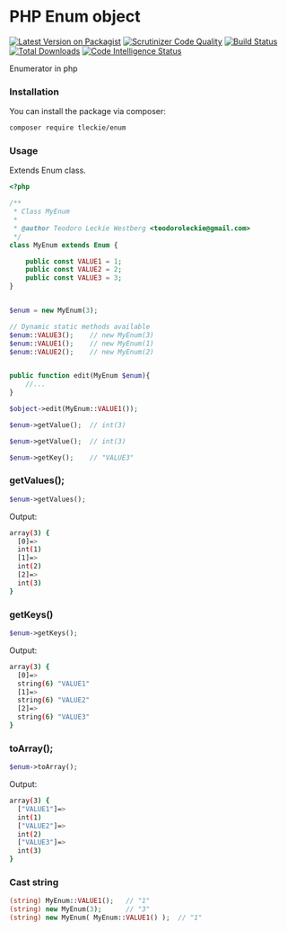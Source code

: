 # PHP Enum object

[![Latest Version on Packagist](https://img.shields.io/packagist/v/tleckie/enum.svg?style=flat-square)](https://packagist.org/packages/tleckie/enum)
[![Scrutinizer Code Quality](https://scrutinizer-ci.com/g/teodoroleckie/enum/badges/quality-score.png?b=main)](https://scrutinizer-ci.com/g/teodoroleckie/enum/?branch=main)
[![Build Status](https://scrutinizer-ci.com/g/teodoroleckie/enum/badges/build.png?b=main)](https://scrutinizer-ci.com/g/teodoroleckie/enum/build-status/main)
[![Total Downloads](https://img.shields.io/packagist/dt/tleckie/enum.svg?style=flat-square)](https://packagist.org/packages/tleckie/enum)
[![Code Intelligence Status](https://scrutinizer-ci.com/g/teodoroleckie/enum/badges/code-intelligence.svg?b=main)](https://scrutinizer-ci.com/code-intelligence)

Enumerator in php

### Installation

You can install the package via composer:

```bash
composer require tleckie/enum
```

### Usage

Extends Enum class.

```php
<?php

/**
 * Class MyEnum
 *
 * @author Teodoro Leckie Westberg <teodoroleckie@gmail.com>
 */
class MyEnum extends Enum {

    public const VALUE1 = 1;
    public const VALUE2 = 2;
    public const VALUE3 = 3;
}


$enum = new MyEnum(3);

// Dynamic static methods available
$enum::VALUE3();    // new MyEnum(3)
$enum::VALUE1();    // new MyEnum(1)
$enum::VALUE2();    // new MyEnum(2)
```

```php

public function edit(MyEnum $enum){
    //...
}

$object->edit(MyEnum::VALUE1());
```

```php
$enum->getValue();  // int(3)
```
```php
$enum->getValue();  // int(3)
```
```php
$enum->getKey();    // "VALUE3"
```

### getValues();
```php
$enum->getValues();
```
Output:
```bash
array(3) {
  [0]=>
  int(1)
  [1]=>
  int(2)
  [2]=>
  int(3)
}
```

### getKeys()

```php
$enum->getKeys();
```
Output:
```bash
array(3) {
  [0]=>
  string(6) "VALUE1"
  [1]=>
  string(6) "VALUE2"
  [2]=>
  string(6) "VALUE3"
}
```
### toArray();
```php
$enum->toArray();
```
Output:
```bash
array(3) {
  ["VALUE1"]=>
  int(1)
  ["VALUE2"]=>
  int(2)
  ["VALUE3"]=>
  int(3)
}
```
### Cast string
```php
(string) MyEnum::VALUE1();   // "1"
(string) new MyEnum(3);      // "3"
(string) new MyEnum( MyEnum::VALUE1() );  // "1"
```

